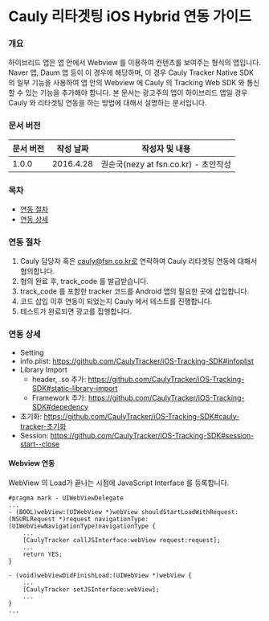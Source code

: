 # Cauly 리타겟팅 iOS Hybrid 연동 가이드

### 개요
하이브리드 앱은 앱 안에서 Webview 를 이용하여 컨텐츠를 보여주는 형식의 앱입니다. 
Naver 앱, Daum 앱 등이 이 경우에 해당하며, 이 경우 Cauly Tracker Native SDK 의 일부 기능을 사용하여 앱 안의 Webview 에 Cauly 의 Tracking Web SDK 와 통신할 수 있는 기능을 추가해야 합니다. 
본 문서는 광고주의 앱이 하이브리드 앱일 경우 Cauly 와 리타겟팅 연동을 하는 방법에 대해서 설명하는 문서입니다.

### 문서 버전
| 문서 버전 | 작성 날짜 | 작성자 및 내용 | 
| ---------- | ----------- | ---------------- |
| 1.0.0 | 2016.4.28 | 권순국(nezy at fsn.co.kr) - 초안작성 |

### 목차
- [연동 절차](#연동-절차)
- [연동 상세](#연동-상세)

### 연동 절차
1. Cauly 담당자 혹은 cauly@fsn.co.kr로 연락하여 Cauly 리타겟팅 연동에 대해서 협의합니다.
1. 협의 완료 후, track_code 를 발급받습니다.
1. track_code 를 포함한 tracker 코드를 Android 앱의 필요한 곳에 삽입합니다.
1. 코드 삽입 이후 연동이 되었는지 Cauly 에서 테스트를 진행합니다.
1. 테스트가 완료되면 광고를 집행합니다.

### 연동 상세

- Setting
 - info.plist: https://github.com/CaulyTracker/iOS-Tracking-SDK#infoplist
 - Library Import
   - header, .so 추가: https://github.com/CaulyTracker/iOS-Tracking-SDK#static-library-import
    - Framework 추가: https://github.com/CaulyTracker/iOS-Tracking-SDK#depedency
- 초기화: https://github.com/CaulyTracker/iOS-Tracking-SDK#cauly-tracker-초기화
- Session: https://github.com/CaulyTracker/iOS-Tracking-SDK#session-start--close
 
#### Webview 연동
WebView 의 Load가 끝나는 시점에 JavaScript Interface 를 등록합니다.
```objc
#pragma mark - UIWebViewDelegate
...
- (BOOL)webView:(UIWebView *)webView shouldStartLoadWithRequest:(NSURLRequest *)request navigationType:(UIWebViewNavigationType)navigationType {
    ...
    [CaulyTracker callJSInterface:webView request:request];
    ...
    return YES;
}

- (void)webViewDidFinishLoad:(UIWebView *)webView {
    ...
    [CaulyTracker setJSInterface:webView];
    ...
}
...
```
